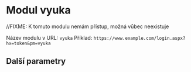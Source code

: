 # Modul vyuka

//FIXME: K tomuto modulu nemám přístup, možná vůbec neexistuje

Název modulu v URL: `vyuka` Příklad: `https://www.example.com/login.aspx?hx=token&pm=vyuka`
## Další parametry